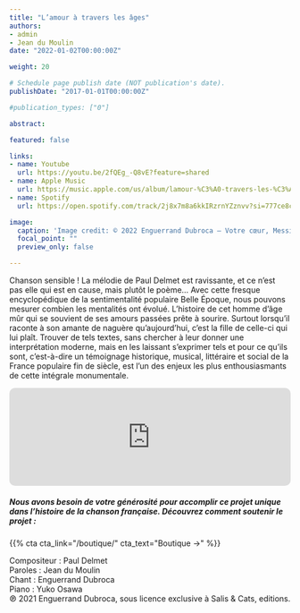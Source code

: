 ```yaml
---
title: "L’amour à travers les âges"
authors:
- admin
- Jean du Moulin
date: "2022-01-02T00:00:00Z"

weight: 20

# Schedule page publish date (NOT publication's date).
publishDate: "2017-01-01T00:00:00Z"

#publication_types: ["0"]

abstract: 

featured: false

links:
- name: Youtube
  url: https://youtu.be/2fQEg_-Q8vE?feature=shared
- name: Apple Music
  url: https://music.apple.com/us/album/lamour-%C3%A0-travers-les-%C3%A2ges/1600905445?i=1600906152
- name: Spotify
  url: https://open.spotify.com/track/2j8x7m8a6kkIRzrnYZznvv?si=777ce8c07a64495e

image:
  caption: 'Image credit: © 2022 Enguerrand Dubroca – Votre cœur, Messieurs…, éditions Bergeret / Collection Lequy http://fantaisiesbergeret.free.fr'
  focal_point: ""
  preview_only: false

---
```


Chanson sensible ! La mélodie de Paul Delmet est ravissante, et ce n’est pas elle qui est en cause, mais plutôt le poème… Avec cette fresque encyclopédique de la sentimentalité populaire Belle Époque, nous pouvons mesurer combien les mentalités ont évolué. L’histoire de cet homme d’âge mûr qui se souvient de ses amours passées prête à sourire. Surtout lorsqu’il raconte à son amante de naguère qu’aujourd’hui, c’est la fille de celle-ci qui lui plaît. Trouver de tels textes, sans chercher à leur donner une interprétation moderne, mais en les laissant s’exprimer tels et pour ce qu’ils sont, c’est-à-dire un témoignage historique, musical, littéraire et social de la France populaire fin de siècle, est l’un des enjeux les plus enthousiasmants de cette intégrale monumentale.


<iframe allow="autoplay *; encrypted-media *; fullscreen *; clipboard-write" frameborder="0" height="175" style="width:100%;max-width:720px;overflow:hidden;border-radius:10px;" sandbox="allow-forms allow-popups allow-same-origin allow-scripts allow-storage-access-by-user-activation allow-top-navigation-by-user-activation" src="https://embed.music.apple.com/us/album/lamour-%C3%A0-travers-les-%C3%A2ges/1600905445?i=1600906152"></iframe>

##### Nous avons besoin de votre générosité pour accomplir ce projet unique dans l’histoire de la chanson française. Découvrez comment soutenir le projet :
{{% cta cta_link="/boutique/" cta_text="Boutique →" %}}

<p>Compositeur : Paul Delmet <br>
Paroles : Jean du Moulin<br>
Chant : Enguerrand Dubroca<br>
Piano : Yuko Osawa<br>
℗ 2021 Enguerrand Dubroca, sous licence exclusive à Salis & Cats, editions.</p>


